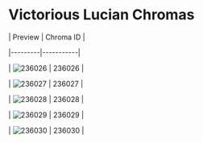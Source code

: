# Victorious Lucian Chromas


| Preview | Chroma ID |

|---------|-----------|

| ![236026](https://raw.communitydragon.org/latest/plugins/rcp-be-lol-game-data/global/default/v1/champion-chroma-images/236/236026.png) | 236026 |

| ![236027](https://raw.communitydragon.org/latest/plugins/rcp-be-lol-game-data/global/default/v1/champion-chroma-images/236/236027.png) | 236027 |

| ![236028](https://raw.communitydragon.org/latest/plugins/rcp-be-lol-game-data/global/default/v1/champion-chroma-images/236/236028.png) | 236028 |

| ![236029](https://raw.communitydragon.org/latest/plugins/rcp-be-lol-game-data/global/default/v1/champion-chroma-images/236/236029.png) | 236029 |

| ![236030](https://raw.communitydragon.org/latest/plugins/rcp-be-lol-game-data/global/default/v1/champion-chroma-images/236/236030.png) | 236030 |